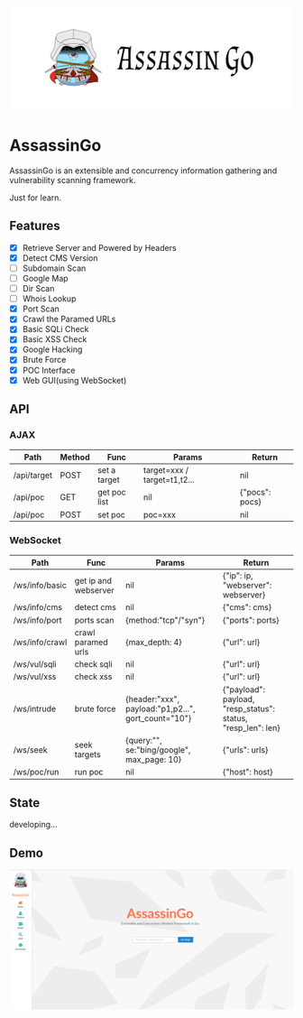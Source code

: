 ![](./logo.jpg)

# AssassinGo

AssassinGo is an extensible and concurrency information gathering and vulnerability scanning framework.

Just for learn.

## Features

- [x] Retrieve Server and Powered by Headers
- [x] Detect CMS Version
- [ ] Subdomain Scan
- [ ] Google Map
- [ ] Dir Scan
- [ ] Whois Lookup
- [x] Port Scan
- [x] Crawl the Paramed URLs
- [x] Basic SQLi Check
- [x] Basic XSS Check
- [x] Google Hacking
- [x] Brute Force
- [x] POC Interface
- [x] Web GUI(using WebSocket)

## API

### AJAX

Path | Method | Func | Params | Return
----- | ----- | ----- | ----- | -----
/api/target | POST | set a target | target=xxx / target=t1,t2... | nil
/api/poc | GET | get poc list | nil | {"pocs": pocs}
/api/poc | POST | set poc | poc=xxx | nil

### WebSocket

Path | Func | Params | Return
----- | ----- | ----- | -----
/ws/info/basic | get ip and webserver | nil | {"ip": ip, "webserver": webserver}
/ws/info/cms | detect cms | nil | {"cms": cms}
/ws/info/port | ports scan | {method:"tcp"/"syn"} | {"ports": ports}
/ws/info/crawl | crawl paramed urls | {max_depth: 4} | {"url": url}
/ws/vul/sqli | check sqli | nil | {"url": url}
/ws/vul/xss | check xss | nil | {"url": url}
/ws/intrude | brute force | {header:"xxx", payload:"p1,p2...", gort_count="10"} | {"payload": payload, "resp_status": status, "resp_len": len}
/ws/seek | seek targets | {query:"", se:"bing/google", max_page: 10} | {"urls": urls}
/ws/poc/run | run poc | nil | {"host": host}

## State

developing...

## Demo

![](./demo.png)
